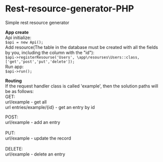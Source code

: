 # **Rest-resource-generator-PHP**
Simple rest resource generator

**App create**<br>
Api initialize:<br>
`$api = new Api();`
<br>
Add resource(The table in the database must be created with all the fields by you, including the column with the "id"):
<br>
`$api->registerResourse('Users', \app\resourses\Users::class,['get','post','put','delete']);`
<br>
Run app:
<br>
`$api->run();`


**Routing**<br>
If the request handler class is called 'example', then the solution paths will be as follows:
<br>
GET:<br>
url/example - get all<br>
url entries/example/{id} - get an entry by id<br>

POST:<br>
url/example - add an entry<br>
<br>
PUT:<br>
url/example - update the record<br>
<br>
DELETE:<br>
url/example - delete an entry<br>